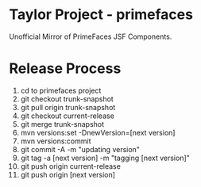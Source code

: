 Taylor Project - primefaces
==========

Unofficial Mirror of PrimeFaces JSF Components.

Release Process
==========
1. cd to primefaces project
2. git checkout trunk-snapshot
3. git pull origin trunk-snapshot
4. git checkout current-release
5. git merge trunk-snapshot
6. mvn versions:set -DnewVersion=[next version]
7. mvn versions:commit
8. git commit -A -m "updating version"
9. git tag -a [next version] -m "tagging [next version]"
10. git push origin current-release
11. git push origin [next version]


